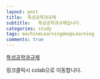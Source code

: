 ```yaml
---
layout: post
title:  특성공학과규제
subtitle:   특성공학과규제입니다.
categories: study
tags: machineLearningdeepLearning
comments: true
---
```


[특성공학과규제](https://colab.research.google.com/drive/16G0Bi0xEf0RkfF1k4R7B5VuqaAMZfrAV?usp=sharing)

링크클릭시 colab으로 이동합니다.
